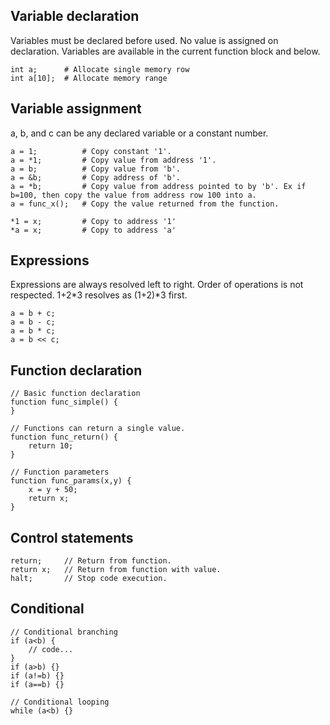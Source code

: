 ## Variable declaration
Variables must be declared before used. No value is assigned on declaration.
Variables are available in the current function block and below.
```
int a;      # Allocate single memory row
int a[10];  # Allocate memory range
```

## Variable assignment
a, b, and c can be any declared variable or a constant number.
```
a = 1;          # Copy constant '1'.
a = *1;         # Copy value from address '1'.
a = b;          # Copy value from 'b'.
a = &b;         # Copy address of 'b'.
a = *b;         # Copy value from address pointed to by 'b'. Ex if b=100, then copy the value from address row 100 into a.
a = func_x();   # Copy the value returned from the function.

*1 = x;         # Copy to address '1'
*a = x;         # Copy to address 'a'
```

## Expressions
Expressions are always resolved left to right. Order of operations is not respected. 1+2*3 resolves as (1+2)*3 first.
```
a = b + c;
a = b - c;
a = b * c;
a = b << c;
``` 

## Function declaration
```
// Basic function declaration
function func_simple() {
}

// Functions can return a single value.
function func_return() {
    return 10;
}

// Function parameters
function func_params(x,y) {
    x = y + 50;
    return x;
}
```

## Control statements
```
return;     // Return from function.
return x;   // Return from function with value.
halt;       // Stop code execution.
```

## Conditional
```
// Conditional branching
if (a<b) {
    // code...
}
if (a>b) {}
if (a!=b) {}
if (a==b) {}

// Conditional looping
while (a<b) {}
```